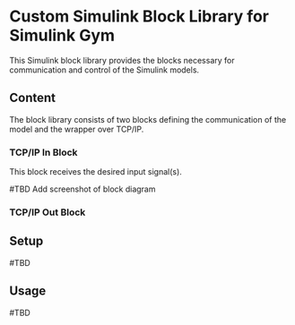 # Custom Simulink Block Library for Simulink Gym

This Simulink block library provides the blocks necessary for communication and control of the Simulink models.

## Content

The block library consists of two blocks defining the communication of the model and the wrapper over TCP/IP.

### TCP/IP In Block

This block receives the desired input signal(s).

#TBD Add screenshot of block diagram

### TCP/IP Out Block

## Setup

#TBD

## Usage

#TBD
